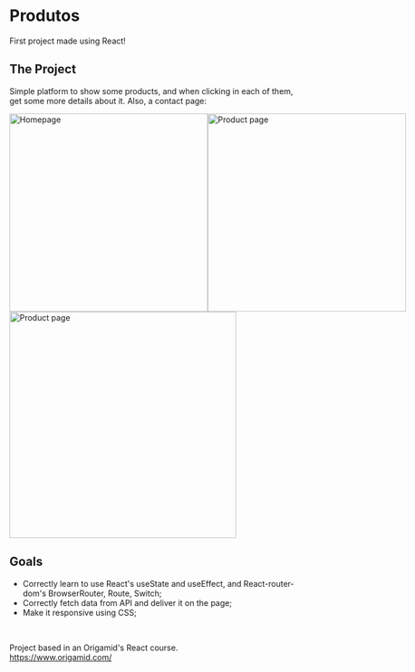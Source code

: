 # Produtos
First project made using React!

## The Project

Simple platform to show some products, and when clicking in each of them, get some more details about it. Also, a contact page:

<div style="display:flex;">
<img src="https://user-images.githubusercontent.com/62719629/126002700-7a17d10d-3ae7-417b-b631-7f7248025576.png" alt="Homepage" height="350" />
<img src="https://user-images.githubusercontent.com/62719629/126003161-021f3858-8efc-415c-8e85-59a3ec6cb630.png" alt="Product page" height="350" />
</div> 
<img src="https://user-images.githubusercontent.com/62719629/126003210-37904f6f-1801-41be-9169-c43ae87dd7e2.png" alt="Product page" height="400" />



## Goals

- Correctly learn to use React's useState and useEffect, and React-router-dom's  BrowserRouter, Route, Switch;
- Correctly fetch data from API and deliver it on the page;
- Make it responsive using CSS;

<br />

Project based in an Origamid's React course.<br />
https://www.origamid.com/
